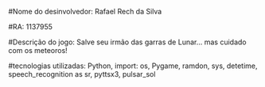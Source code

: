 #Nome do desinvolvedor: Rafael Rech da Silva

#RA: 1137955

#Descrição do jogo: Salve seu irmão das garras de Lunar... mas cuidado com os meteoros!

#tecnologias utilizadas: Python, import: os, Pygame, ramdon, sys, detetime, speech_recognition as sr, pyttsx3, pulsar_sol
